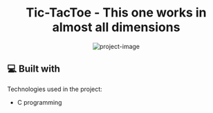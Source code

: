 <h1 align="center" id="title">Tic-TacToe - This one works in almost all dimensions</h1>

<p align="center"><img src="https://user-images.githubusercontent.com/93994704/192632993-320ef69c-f73d-4dc5-9615-613d2ad4bf79.png" alt="project-image"></p>

  
<h2>💻 Built with</h2>

Technologies used in the project:

*   C programming
